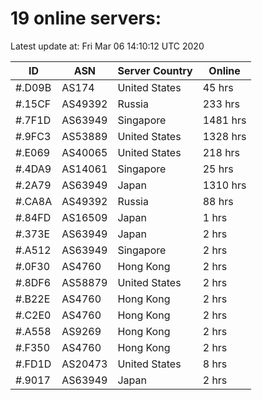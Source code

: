 # 19 online servers:

Latest update at: Fri Mar 06 14:10:12 UTC 2020

| ID | ASN | Server Country | Online |
| -- | --- | -------------- | ------ |
| #.D09B | AS174 | United States | 45 hrs |
| #.15CF | AS49392 | Russia | 233 hrs |
| #.7F1D | AS63949 | Singapore | 1481 hrs |
| #.9FC3 | AS53889 | United States | 1328 hrs |
| #.E069 | AS40065 | United States | 218 hrs |
| #.4DA9 | AS14061 | Singapore | 25 hrs |
| #.2A79 | AS63949 | Japan | 1310 hrs |
| #.CA8A | AS49392 | Russia | 88 hrs |
| #.84FD | AS16509 | Japan | 1 hrs |
| #.373E | AS63949 | Japan | 2 hrs |
| #.A512 | AS63949 | Singapore | 2 hrs |
| #.0F30 | AS4760 | Hong Kong | 2 hrs |
| #.8DF6 | AS58879 | United States | 2 hrs |
| #.B22E | AS4760 | Hong Kong | 2 hrs |
| #.C2E0 | AS4760 | Hong Kong | 2 hrs |
| #.A558 | AS9269 | Hong Kong | 2 hrs |
| #.F350 | AS4760 | Hong Kong | 2 hrs |
| #.FD1D | AS20473 | United States | 8 hrs |
| #.9017 | AS63949 | Japan | 2 hrs |

